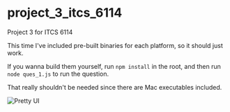 # project_3_itcs_6114
Project 3 for ITCS 6114

This time I've included pre-built binaries for each platform, so it should just work.

If you wanna build them yourself, run `npm install` in the root, and then run `node ques_1.js` to run the question.

That really shouldn't be needed since there are Mac executables included.

![Pretty UI]("https://raw.githubusercontent.com/DhruvDh/project_3_itcs_6114/master/ui.jpg)